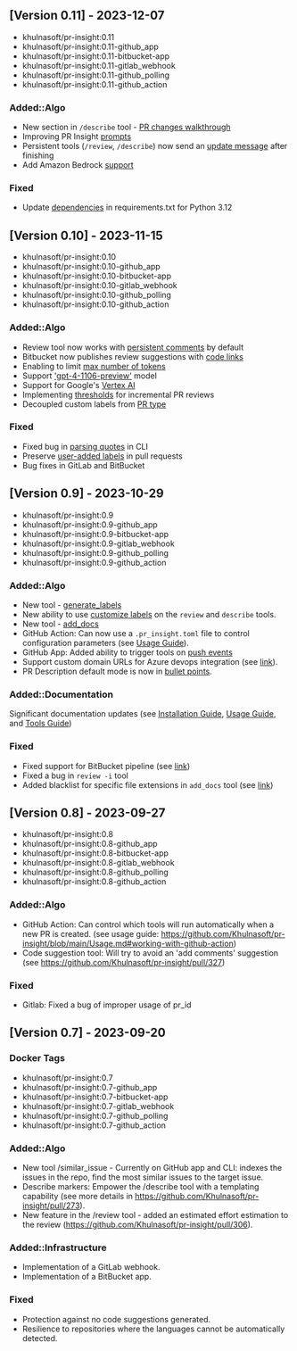 ## [Version 0.11] - 2023-12-07
- khulnasoft/pr-insight:0.11
- khulnasoft/pr-insight:0.11-github_app
- khulnasoft/pr-insight:0.11-bitbucket-app
- khulnasoft/pr-insight:0.11-gitlab_webhook
- khulnasoft/pr-insight:0.11-github_polling
- khulnasoft/pr-insight:0.11-github_action

### Added::Algo
- New section in `/describe` tool - [PR changes walkthrough](https://github.com/Khulnasoft/pr-insight/pull/509)
- Improving PR Insight [prompts](https://github.com/Khulnasoft/pr-insight/pull/501)
- Persistent tools (`/review`, `/describe`) now send an [update message](https://github.com/Khulnasoft/pr-insight/pull/499) after finishing
- Add Amazon Bedrock [support](https://github.com/Khulnasoft/pr-insight/pull/483)

### Fixed
- Update [dependencies](https://github.com/Khulnasoft/pr-insight/pull/503) in requirements.txt for Python 3.12


## [Version 0.10] - 2023-11-15
- khulnasoft/pr-insight:0.10
- khulnasoft/pr-insight:0.10-github_app
- khulnasoft/pr-insight:0.10-bitbucket-app
- khulnasoft/pr-insight:0.10-gitlab_webhook
- khulnasoft/pr-insight:0.10-github_polling
- khulnasoft/pr-insight:0.10-github_action

### Added::Algo
- Review tool now works with [persistent comments](https://github.com/Khulnasoft/pr-insight/pull/451) by default
- Bitbucket now publishes review suggestions with [code links](https://github.com/Khulnasoft/pr-insight/pull/428)
- Enabling to limit [max number of tokens](https://github.com/Khulnasoft/pr-insight/pull/437/files)
- Support ['gpt-4-1106-preview'](https://github.com/Khulnasoft/pr-insight/pull/437/files) model
- Support for Google's [Vertex AI](https://github.com/Khulnasoft/pr-insight/pull/436)
- Implementing [thresholds](https://github.com/Khulnasoft/pr-insight/pull/423) for incremental PR reviews
- Decoupled custom labels from [PR type](https://github.com/Khulnasoft/pr-insight/pull/431)

### Fixed
- Fixed bug in [parsing quotes](https://github.com/Khulnasoft/pr-insight/pull/446) in CLI
- Preserve [user-added labels](https://github.com/Khulnasoft/pr-insight/pull/433) in pull requests
- Bug fixes in GitLab and BitBucket

## [Version 0.9] - 2023-10-29
- khulnasoft/pr-insight:0.9
- khulnasoft/pr-insight:0.9-github_app
- khulnasoft/pr-insight:0.9-bitbucket-app
- khulnasoft/pr-insight:0.9-gitlab_webhook
- khulnasoft/pr-insight:0.9-github_polling
- khulnasoft/pr-insight:0.9-github_action

### Added::Algo
- New tool - [generate_labels](https://github.com/Khulnasoft/pr-insight/blob/main/docs/GENERATE_CUSTOM_LABELS.md)
- New ability to use [customize labels](https://github.com/Khulnasoft/pr-insight/blob/main/docs/GENERATE_CUSTOM_LABELS.md#how-to-enable-custom-labels) on the `review` and `describe` tools.
- New tool - [add_docs](https://github.com/Khulnasoft/pr-insight/blob/main/docs/ADD_DOCUMENTATION.md)
- GitHub Action: Can now use a `.pr_insight.toml` file to control configuration parameters (see [Usage Guide](./Usage.md#working-with-github-action)).
- GitHub App: Added ability to trigger tools on [push events](https://github.com/Khulnasoft/pr-insight/blob/main/Usage.md#github-app-automatic-tools-for-new-code-pr-push)
- Support custom domain URLs for Azure devops integration (see [link](https://github.com/Khulnasoft/pr-insight/pull/381)).
- PR Description default mode is now in [bullet points](https://github.com/Khulnasoft/pr-insight/blob/main/pr_insight/settings/configuration.toml#L35).

### Added::Documentation
Significant documentation updates (see [Installation Guide](https://github.com/Khulnasoft/pr-insight/blob/main/INSTALL.md), [Usage Guide](https://github.com/Khulnasoft/pr-insight/blob/main/Usage.md), and [Tools Guide](https://github.com/Khulnasoft/pr-insight/blob/main/docs/TOOLS_GUIDE.md))

### Fixed
- Fixed support for BitBucket pipeline (see [link](https://github.com/Khulnasoft/pr-insight/pull/386))
- Fixed a bug in `review -i` tool
- Added blacklist for specific file extensions in `add_docs` tool (see [link](https://github.com/Khulnasoft/pr-insight/pull/385/))

## [Version 0.8] - 2023-09-27
- khulnasoft/pr-insight:0.8
- khulnasoft/pr-insight:0.8-github_app
- khulnasoft/pr-insight:0.8-bitbucket-app
- khulnasoft/pr-insight:0.8-gitlab_webhook
- khulnasoft/pr-insight:0.8-github_polling
- khulnasoft/pr-insight:0.8-github_action

### Added::Algo
- GitHub Action: Can control which tools will run automatically when a new PR is created. (see usage guide: https://github.com/Khulnasoft/pr-insight/blob/main/Usage.md#working-with-github-action)
- Code suggestion tool: Will try to avoid an 'add comments' suggestion  (see https://github.com/Khulnasoft/pr-insight/pull/327)

### Fixed
- Gitlab: Fixed a bug of improper usage of pr_id


## [Version 0.7] - 2023-09-20

### Docker Tags
- khulnasoft/pr-insight:0.7
- khulnasoft/pr-insight:0.7-github_app
- khulnasoft/pr-insight:0.7-bitbucket-app
- khulnasoft/pr-insight:0.7-gitlab_webhook
- khulnasoft/pr-insight:0.7-github_polling
- khulnasoft/pr-insight:0.7-github_action

### Added::Algo
- New tool /similar_issue - Currently on GitHub app and CLI: indexes the issues in the repo, find the most similar issues to the target issue.
- Describe markers: Empower the /describe tool with a templating capability (see more details in https://github.com/Khulnasoft/pr-insight/pull/273).
- New feature in the /review tool - added an estimated effort estimation to the review (https://github.com/Khulnasoft/pr-insight/pull/306).

### Added::Infrastructure
- Implementation of a GitLab webhook.
- Implementation of a BitBucket app.

### Fixed
- Protection against no code suggestions generated.
- Resilience to repositories where the languages cannot be automatically detected.
